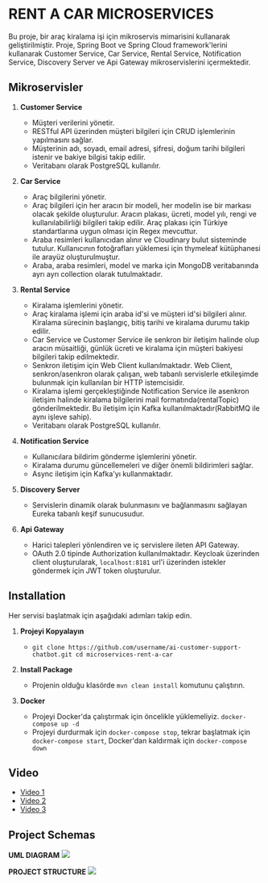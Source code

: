 # RENT A CAR MICROSERVICES

Bu proje, bir araç kiralama işi için mikroservis mimarisini kullanarak geliştirilmiştir. Proje, Spring Boot ve Spring Cloud framework'lerini kullanarak Customer Service, Car Service, Rental Service, Notification Service, Discovery Server ve Api Gateway mikroservislerini içermektedir.

## Mikroservisler

1. **Customer Service**
   - Müşteri verilerini yönetir.
   - RESTful API üzerinden müşteri bilgileri için CRUD işlemlerinin yapılmasını sağlar.
   - Müşterinin adı, soyadı, email adresi, şifresi, doğum tarihi bilgileri istenir ve bakiye bilgisi takip edilir.
   - Veritabanı olarak PostgreSQL kullanılır.

2. **Car Service**
   - Araç bilgilerini yönetir.
   - Araç bilgileri için her aracın bir modeli, her modelin ise bir markası olacak şekilde oluşturulur. Aracın plakası, ücreti, model yılı, rengi ve kullanılabilirliği bilgileri takip edilir. Araç plakası için Türkiye standartlarına uygun olması için Regex mevcuttur.
   - Araba resimleri kullanıcıdan alınır ve Cloudinary bulut sisteminde tutulur. Kullanıcının fotoğrafları yüklemesi için thymeleaf kütüphanesi ile arayüz oluşturulmuştur.
   - Araba, araba resimleri, model ve marka için MongoDB veritabanında ayrı ayrı collection olarak tutulmaktadır.
    
3. **Rental Service**
   - Kiralama işlemlerini yönetir.
   - Araç kiralama işlemi için araba id'si ve müşteri id'si bilgileri alınır. Kiralama sürecinin başlangıç, bitiş tarihi ve kiralama durumu takip edilir.
   - Car Service ve Customer Service ile senkron bir iletişim halinde olup aracın müsaitliği, günlük ücreti ve kiralama için müşteri bakiyesi bilgileri takip edilmektedir.
   - Senkron iletişim için Web Client kullanılmaktadır. Web Client, senkron/asenkron olarak çalışan, web tabanlı servislerle etkileşimde bulunmak için kullanılan bir HTTP istemcisidir.
   - Kiralama işlemi gerçekleştiğinde Notification Service ile asenkron iletişim halinde kiralama bilgilerini mail formatında(rentalTopic) gönderilmektedir. Bu iletişim için Kafka kullanılmaktadır(RabbitMQ ile aynı işleve sahip). 
   - Veritabanı olarak PostgreSQL kullanılır.

4. **Notification Service**
   - Kullanıcılara bildirim gönderme işlemlerini yönetir.
   - Kiralama durumu güncellemeleri ve diğer önemli bildirimleri sağlar.
   - Async iletişim için Kafka'yı kullanmaktadır.

5. **Discovery Server**
   - Servislerin dinamik olarak bulunmasını ve bağlanmasını sağlayan Eureka tabanlı keşif sunucusudur.

6. **Api Gateway**
   - Harici talepleri yönlendiren ve iç servislere ileten API Gateway.
   - OAuth 2.0 tipinde Authorization kullanılmaktadır. Keycloak üzerinden client oluşturularak, `localhost:8181` url'i üzerinden istekler göndermek için JWT token oluşturulur.

## Installation

Her servisi başlatmak için aşağıdaki adımları takip edin.

1. **Projeyi Kopyalayın**
   - `git clone https://github.com/username/ai-customer-support-chatbot.git cd microservices-rent-a-car`

2. **Install Package**
    - Projenin olduğu klasörde `mvn clean install` komutunu çalıştırın.

3. **Docker**
    - Projeyi Docker'da çalıştırmak için öncelikle yüklemeliyiz. `docker-compose up -d`
    - Projeyi durdurmak için `docker-compose stop`, tekrar başlatmak için `docker-compose start`, Docker'dan kaldırmak için `docker-compose down`

## Video
  - [Video 1](https://vimeo.com/manage/videos/887836060/839fd8a31c)
  - [Video 2](https://vimeo.com/888510252/16ad302faa?share=copy)
  - [Video 3](https://vimeo.com/888511359/a643a218e3?share=copy)
    
## Project Schemas
  **UML DIAGRAM**
  <img src="https://github.com/halilibrhimtas/microservices-rent-a-car/assets/74383996/7b44a495-08f0-4df5-94c3-2343a558ee10"><br>

  **PROJECT STRUCTURE**
  <img src="https://github.com/halilibrhimtas/rent-a-car-microservices/assets/74383996/53db5454-3ad5-4c01-930d-f21b2c57f060"><br>
